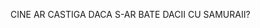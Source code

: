 CINE AR CASTIGA DACA S-AR BATE DACII CU SAMURAII?

<!---
valentinvale/valentinvale is a ✨ special ✨ repository because its `README.md` (this file) appears on your GitHub profile.
You can click the Preview link to take a look at your changes.
--->
